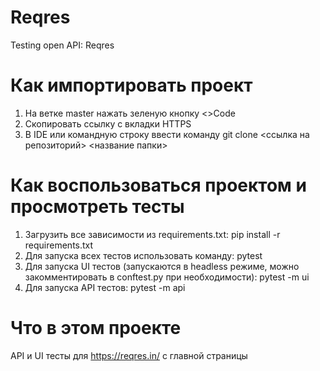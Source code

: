 # Reqres
Testing open API: Reqres

# Как импортировать проект
1. На ветке master нажать зеленую кнопку <>Code
2. Скопировать ссылку с вкладки HTTPS
3. В IDE или командную строку ввести команду git clone <ссылка на репозиторий> <название папки>

# Как воспользоваться проектом и просмотреть тесты
1. Загрузить все зависимости из requirements.txt: pip install -r requirements.txt
2. Для запуска всех тестов использовать команду: pytest
3. Для запуска UI тестов (запускаются в headless режиме, можно закомментировать в conftest.py при необходимости): pytest -m ui
4. Для запуска API тестов: pytest -m api 

# Что в этом проекте
API и UI тесты для https://reqres.in/ с главной страницы
